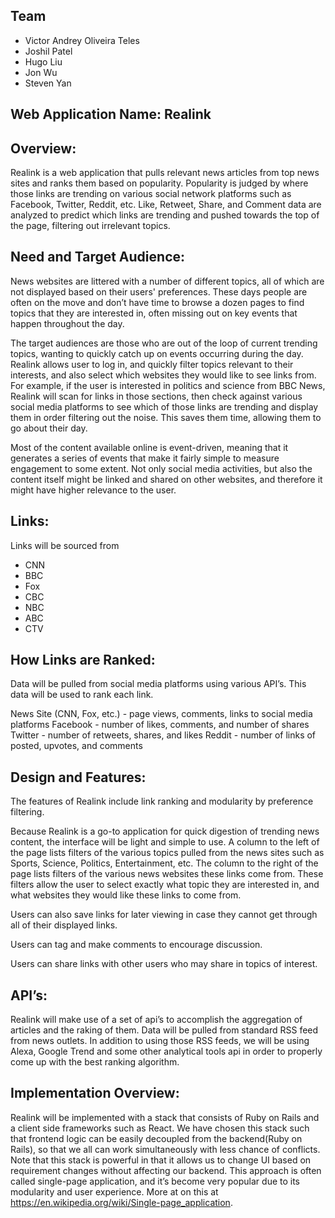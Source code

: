 ## Team
* Victor Andrey Oliveira Teles
* Joshil Patel
* Hugo Liu
* Jon Wu
* Steven Yan


## Web Application Name: Realink

## Overview:

Realink is a web application that pulls relevant news articles from top news sites and ranks them based on popularity. Popularity is judged by where those links are trending on various social network platforms such as Facebook, Twitter, Reddit, etc. Like, Retweet, Share, and Comment data are analyzed to predict which links are trending and pushed towards the top of the page, filtering out irrelevant topics.

## Need and Target Audience:

News websites are littered with a number of different topics, all of which are not displayed based on their users' preferences. These days people are often on the move and don’t have time to browse a dozen pages to find topics that they are interested in, often missing out on key events that happen throughout the day.

The target audiences are those who are out of the loop of current trending topics, wanting to quickly catch up on events occurring during the day. Realink allows user to log in, and quickly filter topics relevant to their interests, and also select which websites they would like to see links from. For example, if the user is interested in politics and science from BBC News, Realink will scan for links in those sections, then check against various social media platforms to see which of those links are trending and display them in order filtering out the noise. This saves them time, allowing them to go about their day.

Most of the content available online is event-driven, meaning that it generates a series of events that make it fairly simple to measure engagement to some extent. Not only social media activities, but also the content itself might be linked and shared on other websites, and therefore it might have higher relevance to the user.

## Links:

Links will be sourced from
* CNN
* BBC
* Fox
* CBC
* NBC
* ABC
* CTV

## How Links are Ranked:

Data will be pulled from social media platforms using various API’s. This data will be used to rank each link.

News Site (CNN, Fox, etc.) - page views, comments, links to social media platforms
Facebook - number of likes, comments, and number of shares
Twitter - number of retweets, shares, and likes
Reddit - number of links of posted, upvotes, and comments


## Design and Features:

The features of Realink include link ranking and modularity by preference filtering.

Because Realink is a go-to application for quick digestion of trending news content, the interface will be light and simple to use. A column to the left of the page lists filters of the various topics pulled from the news sites such as Sports, Science, Politics, Entertainment, etc. The column to the right of the page lists filters of the various news websites these links come from. These filters allow the user to select exactly what topic they are interested in, and what websites they would like these links to come from.

Users can also save links for later viewing in case they cannot get through all of their displayed links.

Users can tag and make comments to encourage discussion.

Users can share links with other users who may share in topics of interest.

## API’s:

Realink will make use of a set of api’s to accomplish the aggregation of articles and the raking of them. Data will be pulled from standard RSS feed from news outlets. In addition to using those RSS feeds, we will be using Alexa, Google Trend and some other analytical tools api in order to properly come up with the best ranking algorithm.

## Implementation Overview:

Realink will be implemented with a stack that consists of Ruby on Rails and a client side frameworks such as React. We have chosen this stack such that frontend logic can be easily decoupled from the backend(Ruby on Rails), so that we all can work simultaneously with less chance of conflicts. Note that this stack is powerful in that it allows us to change UI based on requirement changes without affecting our backend. This approach is often called single-page application, and it’s become very popular due to its modularity and user experience.
More at on this at https://en.wikipedia.org/wiki/Single-page_application.
